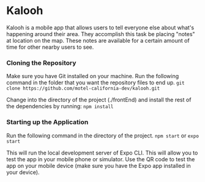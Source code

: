 # Kalooh

Kalooh is a mobile app that allows users to tell everyone else about what's happening around their area. They accomplish this task be placing "notes" at location on the map. These notes are available for a certain amount of time for other nearby users to see.

### Cloning the Repository
Make sure you have Git installed on your machine.
Run the following command in the folder that you want the repository files to end up.
`git clone https://github.com/motel-california-dev/kalooh.git`

Change into the directory of the project (./frontEnd) and install the rest of the dependencies by running:
`npm install`

### Starting up the Application
Run the following command in the directory of the project.
`npm start` or `expo start`

This will run the local development server of Expo CLI. This will allow you to test the app in your mobile phone or simulator. Use the QR code to test the app on your mobile device (make sure you have the Expo app installed in your device).

